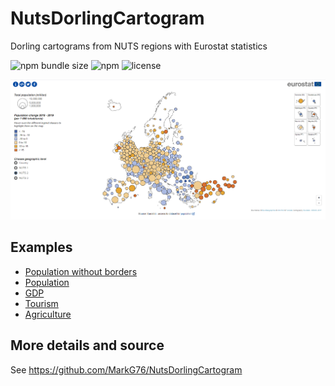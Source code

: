 # NutsDorlingCartogram
Dorling cartograms from NUTS regions with Eurostat statistics

![npm bundle size](https://img.shields.io/bundlephobia/min/nutsdorlingcartogram)
![npm](https://img.shields.io/npm/v/nutsdorlingcartogram)
![license](https://img.shields.io/badge/license-EUPL-success)

<div>
  <a href="https://eurostat.github.io/NutsDorlingCartogram/examples/dorling/" target="_blank">
    <img src="assets/images/dorlingPreview.png" alt="preview"/>
  </a>
<div>
  
## Examples

* [Population without borders](https://markg76.github.io/NutsDorlingCartogram/examples/dorling/)  
* [Population](https://markg76.github.io/NutsDorlingCartogram/examples/population/)  
* [GDP](https://markg76.github.io/NutsDorlingCartogram/examples/gdp/)  
* [Tourism](https://markg76.github.io/NutsDorlingCartogram/examples/tourism/)  
* [Agriculture](https://markg76.github.io/NutsDorlingCartogram/examples/agriculture/)  

## More details and source 
  
  See https://github.com/MarkG76/NutsDorlingCartogram
